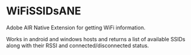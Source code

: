 # WiFiSSIDsANE
Adobe AIR Native Extension for getting WiFi information. 

Works in android and windows hosts and returns a list of available SSIDs along with their RSSI and connected/disconnected status.
